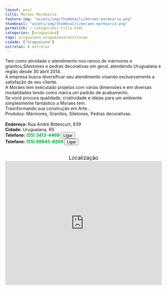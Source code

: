 ```yaml
---
layout: post
title: Moraes Marmoaria
feature-img: "assets/img/thumbnails/moraes-marmoaria.png"
thumbnail: "assets/img/thumbnails/moraes-marmoaria.png"
permalink: /:categories/:title.html
categories: [uruguaiana]
tags: uruguaiana uruguaianaconstrucao
cidade: ["Uruguaiana"]
estrelas: 0-estrelas
---
```

Tem como atividade o atendimento nos ramos de mármores e granitos,Silestones  e pedras decorativas em geral, atendendo Uruguaiana e região desde 30 abril 2014.<!-- more --><br/>
A empresa  busca diversificar seu atendimento visando exclusivamente a satisfação de seu cliente.<br />
A Moraes tem executado projetos com várias dimensões e em diversas modalidades tendo como marca um  padrão de acabamento.<br />
Se você procura qualidade, criatividade e ideias para um ambiente simplesmente fantástico a Moraes tem.<br />
Trasnformando sua construção em Arte…<br />
Produtos: Mármores, Granitos, Siletones, Pedras decorativas.<br />
<br/>
<b>Endereço: </b>Rua André Bittencurt, 939<br />
<b>Cidade: </b>Uruguaiana, RS<br />
<b>Telefone: <span style="color: #00ab3a;">(55) 3413-4469</span> <a href="tel:5534134469"><button class="ligar">Ligar</button></a></b><br />
<b>Telefone: <span style="color: #00ab3a;">(55) 99945-8269</span> <a href="tel:55999458269"><button class="ligar">Ligar</button></a></b><br />
<br />
<div style="font-size: larger; text-align: center;">
Localização</div>
<iframe src="https://www.google.com/maps/embed?pb=!1m18!1m12!1m3!1d3452.141696259262!2d-57.23308368565965!3d-30.090127981865727!2m3!1f0!2f0!3f0!3m2!1i1024!2i768!4f13.1!3m3!1m2!1s0x94535b210111482d%3A0x41f9e4eb20a52566!2sMarmoraria+Moraes!5e0!3m2!1spt-BR!2sbr!4v1533137666082" width="100%" height="400" frameborder="0" style="border:0" allowfullscreen></iframe>
